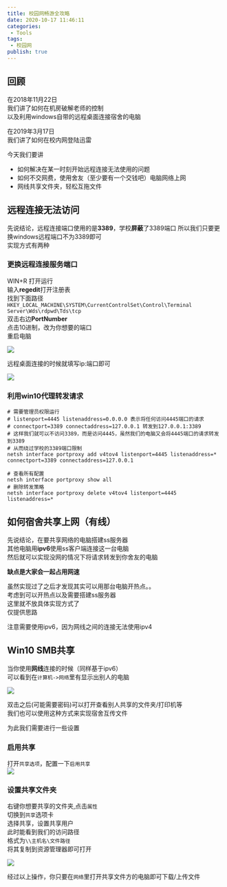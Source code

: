 ```yaml
---
title: 校园网畅游全攻略
date: 2020-10-17 11:46:11
categories:    
 - Tools    
tags:    
 - 校园网
publish: true    
---
```


## 回顾
在2018年11月22日    
我们讲了如何在机房破解老师的控制   
以及利用windows自带的远程桌面连接宿舍的电脑   

在2019年3月17日  
我们讲了如何在校内网登陆迅雷  

今天我们要讲  
- 如何解决在某一时刻开始远程连接无法使用的问题
- 如何不交网费，使用舍友（至少要有一个交钱吧）电脑网络上网
- 网线共享文件夹，轻松互拖文件

## 远程连接无法访问
先说结论，远程连接端口使用的是**3389**，学校**屏蔽**了3389端口
所以我们只要更换windows远程端口不为3389即可  
实现方式有两种  

### 更换远程连接服务端口

WIN+R 打开运行  
输入**regedit**打开注册表  
找到下面路径  
`HKEY_LOCAL_MACHINE\SYSTEM\CurrentControlSet\Control\Terminal Server\Wds\rdpwd\Tds\tcp`  
双击右边**PortNumber**  
点击10进制，改为你想要的端口  
重启电脑  

<img src="https://ikaros-picture.oss-cn-shenzhen.aliyuncs.com/typora/Ikaros/20201017161156.png">

远程桌面连接的时候就填写ip:端口即可  

<img src="https://ikaros-picture.oss-cn-shenzhen.aliyuncs.com/typora/Ikaros/20201017161246.png">

### 利用win10代理转发请求

```shell
# 需要管理员权限运行
# listenport=4445 listenaddress=0.0.0.0 表示将任何访问4445端口的请求
# connectport=3389 connectaddress=127.0.0.1 转发到127.0.0.1:3389
# 这样我们就可以不访问3389，而是访问4445，虽然我们的电脑又会将4445端口的请求转发到3389
# 从而绕过学校的3389端口限制
netsh interface portproxy add v4tov4 listenport=4445 listenaddress=* connectport=3389 connectaddress=127.0.0.1

# 查看所有配置
netsh interface portproxy show all
# 删除转发策略
netsh interface portproxy delete v4tov4 listenport=4445 listenaddress=*
```

## 如何宿舍共享上网（有线）

先说结论，在要共享网络的电脑搭建ss服务器   
其他电脑用**ipv6**使用ss客户端连接这一台电脑   
然后就可以实现没网的情况下将请求转发到你舍友的电脑    
   
**缺点是大家会一起占用网速**  

虽然实现过了之后才发现其实可以用那台电脑开热点。。   
考虑到可以开热点以及需要搭建ss服务器   
这里就不放具体实现方式了  
仅提供思路  

注意需要使用ipv6，因为网线之间的连接无法使用ipv4  

## Win10 SMB共享

当你使用**网线**连接的时候（同样基于ipv6）  
可以看到在`计算机->网络`里有显示出别人的电脑  

<img src="https://ikaros-picture.oss-cn-shenzhen.aliyuncs.com/typora/Ikaros/20201017204830.png">

双击之后(可能需要密码)可以打开查看别人共享的文件夹/打印机等  
我们也可以使用这种方式来实现宿舍互传文件   

为此我们需要进行一些设置  
### 启用共享

打开`共享选项`，配置一下`启用共享`  
<img src="https://ikaros-picture.oss-cn-shenzhen.aliyuncs.com/typora/Ikaros/20201017205435.png">

### 设置共享文件夹

右键你想要共享的文件夹,点击`属性`    
切换到`共享`选项卡  
选择共享，设置共享用户  
此时能看到我们的访问路径  
格式为`\\主机名\文件路径`  
将其复制到资源管理器即可打开  

<img src="https://ikaros-picture.oss-cn-shenzhen.aliyuncs.com/typora/Ikaros/20201017210157.png">

经过以上操作，你只要在`网络`里打开共享文件方的电脑即可下载/上传文件  



